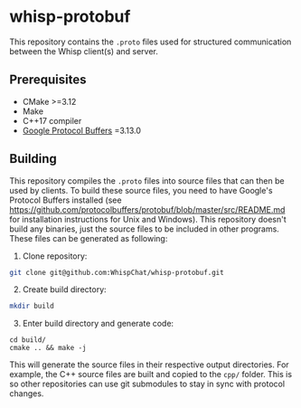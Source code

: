 # whisp-protobuf
This repository contains the `.proto` files used for structured communication
between the Whisp client(s) and server.

## Prerequisites
* CMake >=3.12
* Make
* C++17 compiler
* [Google Protocol Buffers](https://developers.google.com/protocol-buffers) =3.13.0

## Building
This repository compiles the `.proto` files into source files that can then be
used by clients. To build these source files, you need to have Google's Protocol
Buffers installed (see
https://github.com/protocolbuffers/protobuf/blob/master/src/README.md for
installation instructions for Unix and Windows). This repository doesn't build
any binaries, just the source files to be included in other programs. These
files can be generated as following:

1. Clone repository:
```bash
git clone git@github.com:WhispChat/whisp-protobuf.git
```
2. Create build directory:
```bash
mkdir build
```
3. Enter build directory and generate code:
```
cd build/
cmake .. && make -j
```

This will generate the source files in their respective output directories. For
example, the C++ source files are built and copied to the `cpp/` folder. This is
so other repositories can use git submodules to stay in sync with protocol
changes.
